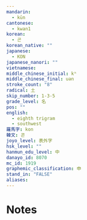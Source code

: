 ```yaml
---
mandarin:
  - kūn
cantonese:
  - kwan1
korean:
  - 곤
korean_native: ""
japanese:
  - KON
japanese_nanori: ""
vietnamese:
middle_chinese_initial: kʰ
middle_chinese_final: uən
stroke_count: "8"
radical: 土
skip_number: 1-3-5
grade_level: 名
pos: ""
english:
  - eighth trigram
  - southwest
羅馬字: kon
韓文: 콘
joyo_level: 表外字
hsk_level: ""
hanmun_edu_level: 中
danayo_id: 8070
mc_id: 1919
graphemic_classification: 申
stand_in: "FALSE"
aliases:
---
```


# Notes
